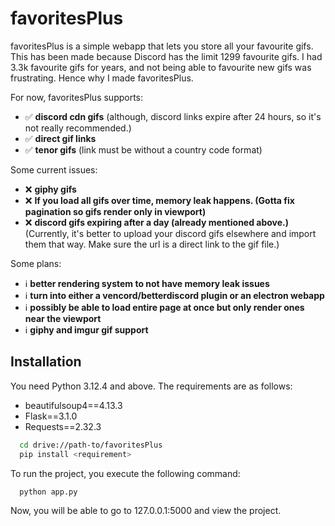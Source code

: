
# favoritesPlus

favoritesPlus is a simple webapp that lets you store all your favourite gifs. This has been made because Discord has the limit 1299 favourite gifs. I had 3.3k favourite gifs for years, and not being able to favourite new gifs was frustrating. Hence why I made favoritesPlus.

For now, favoritesPlus supports:
- ✅ **discord cdn gifs** (although, discord links expire after 24 hours, so it's not really recommended.)
- ✅ **direct gif links**
- ✅ **tenor gifs** (link must be without a country code format)

Some current issues:
- ❌ **giphy gifs**
- ❌ **If you load all gifs over time, memory leak happens. (Gotta fix pagination so gifs render only in viewport)**
- ❌ **discord gifs expiring after a day (already mentioned above.)** (Currently, it's better to upload your discord gifs elsewhere and import them that way. Make sure the url is a direct link to the gif file.)

Some plans:
- ℹ️ **better rendering system to not have memory leak issues**
- ℹ️ **turn into either a vencord/betterdiscord plugin or an electron webapp**
- ℹ️ **possibly be able to load entire page at once but only render ones near the viewport**
- ℹ️ **giphy and imgur gif support**


## Installation

You need Python 3.12.4 and above.
The requirements are as follows:

- beautifulsoup4==4.13.3
- Flask==3.1.0
- Requests==2.32.3

```bash
  cd drive://path-to/favoritesPlus
  pip install <requirement>
```
To run the project, you execute the following command:
```bash
  python app.py 
```
Now, you will be able to go to 127.0.0.1:5000 and view the project.
